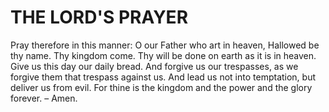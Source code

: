 # THE LORD'S PRAYER
Pray therefore in this manner:
O our Father who art in heaven,
Hallowed be thy name.
Thy kingdom come.
Thy will be done on earth as it is in heaven.
Give us this day our daily bread.
And forgive us our trespasses, as we forgive them that trespass
 against us.
And lead us not into temptation, but deliver us from evil.
For thine is the kingdom and the power and the glory forever.
– Amen.
